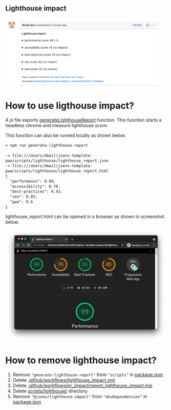 ## Lighthouse impact

![stuff](./lighthouse_impact.png)

# How to use ligthouse impact?

A js file exports [generateLighthouseReport](../../scripts/lighthouse/generate_lighthouse_report.mjs) function. This function starts a headless chrome and measure lighthouse score.

This function can also be runned locally as shown below.

```console
> npm run generate-lighthouse-report

-> file:///Users/dmail/jsenv-template-pwa/scripts/lighthouse/lighthouse_report.json
-> file:///Users/dmail/jsenv-template-pwa/scripts/lighthouse/lighthouse_report.html
{
  "performance": 0.99,
  "accessibility": 0.76,
  "best-practices": 0.93,
  "seo": 0.85,
  "pwa": 0.6
}
```

lighthouse_report.html can be opened in a browser as shown in screenshot below.

![stuff](./lighthouse_report.png)

# How to remove lighthouse impact?

1. Remove `"generate-lighthouse-report"` from `"scripts"` in [package.json](../../package.json#L24)
2. Delete [.github/workflows/lighthouse_impact.yml](../../.github/workflows/file_size_impact.yml)
3. Delete [.github/workflows/pr_impact/report_lighthouse_impact.mjs](../../.github/workflows/pr_impact/report_lighthouse_impact.mjs)
4. Delete [scripts/lighthouse/](../../scripts/lighthouse/) directory
5. Remove `"@jsenv/lighthouse-impact"` from `"devDependencies"` in [package.json](../../package.json#L48)
